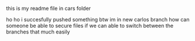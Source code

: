 this is my readme file in cars folder



ho ho i succesfully pushed something
btw im in new carlos branch
how can someone be able to secure files if we can able to switch between the branches that much easily
